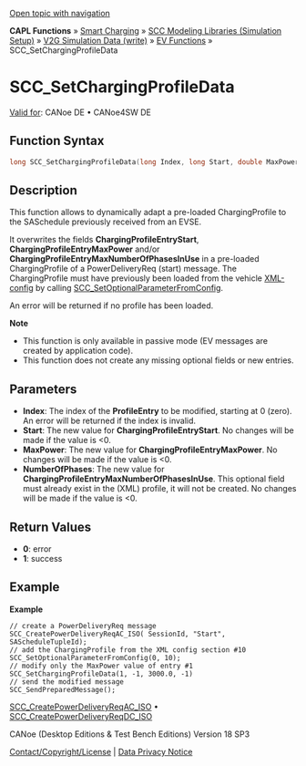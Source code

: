 [Open topic with navigation](../../../../../CANoeDEFamily.htm#Topics/CAPLFunctions/SmartCharging/Functions/CAPLfunctionSCCSetChargingProfileData.md)

**CAPL Functions** » [Smart Charging](../CAPLFunctionsSmartChargingOverview.md) » [SCC Modeling Libraries (Simulation Setup)](../CAPLFunctionsSmartChargingOverview.md#BMNodeayerDLL) » [V2G Simulation Data (write)](../CAPLFunctionsSmartChargingOverview.md#V2GSimDataWrite) » [EV Functions](../CAPLFunctionsSmartChargingOverview.md#V2GSimDataWrite) » SCC_SetChargingProfileData

# SCC_SetChargingProfileData

[Valid for](../../../Shared/FeatureAvailability.md):  CANoe DE • CANoe4SW DE

## Function Syntax

```c
long SCC_SetChargingProfileData(long Index, long Start, double MaxPower, long NumberOfPhases);
```

## Description

This function allows to dynamically adapt a pre-loaded ChargingProfile to the SASchedule previously received from an EVSE.

It overwrites the fields **ChargingProfileEntryStart**, **ChargingProfileEntryMaxPower** and/or **ChargingProfileEntryMaxNumberOfPhasesInUse** in a pre-loaded ChargingProfile of a PowerDeliveryReq (start) message. The ChargingProfile must have previously been loaded from the vehicle [XML-config](../../../CANoeCANalyzer/SmartCharging/SCProcedures/SCConfigurationChargePointSCCNodes.md) by calling [SCC_SetOptionalParameterFromConfig](CAPLfunctionSCCSetOptionalParameterFromConfig.md).

An error will be returned if no profile has been loaded.

**Note**

- This function is only available in passive mode (EV messages are created by application code).
- This function does not create any missing optional fields or new entries.

## Parameters

- **Index**: The index of the **ProfileEntry** to be modified, starting at 0 (zero). An error will be returned if the index is invalid.
- **Start**: The new value for **ChargingProfileEntryStart**. No changes will be made if the value is <0.
- **MaxPower**: The new value for **ChargingProfileEntryMaxPower**. No changes will be made if the value is <0.
- **NumberOfPhases**: The new value for **ChargingProfileEntryMaxNumberOfPhasesInUse**. This optional field must already exist in the (XML) profile, it will not be created. No changes will be made if the value is <0.

## Return Values

- **0**: error
- **1**: success

## Example

**Example**

```plaintext
// create a PowerDeliveryReq message
SCC_CreatePowerDeliveryReqAC_ISO( SessionId, "Start", SAScheduleTupleId);
// add the ChargingProfile from the XML config section #10
SCC_SetOptionalParameterFromConfig(0, 10);
// modify only the MaxPower value of entry #1
SCC_SetChargingProfileData(1, -1, 3000.0, -1)
// send the modified message
SCC_SendPreparedMessage();
```

[SCC_CreatePowerDeliveryReqAC_ISO](CAPLfunctionSCCCreatePowerDeliveryReqACIso.md) • [SCC_CreatePowerDeliveryReqDC_ISO](CAPLfunctionSCCCreatePowerDeliveryReqDCIso.md)

CANoe (Desktop Editions & Test Bench Editions) Version 18 SP3

[Contact/Copyright/License](../../../Shared/ContactCopyrightLicense.md) | [Data Privacy Notice](https://www.vector.com/int/en/company/get-info/privacy-policy/)
